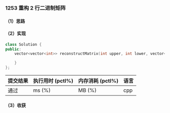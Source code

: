 ### 1253 重构 2 行二进制矩阵

#### （1）思路

#### （2）实现

```cpp
class Solution {
public:
    vector<vector<int>> reconstructMatrix(int upper, int lower, vector<int>& colsum) {

    }
};
```

| 提交结果 | 执行用时 (pctl%) | 内存消耗 (pctl%) | 语言 |
|:---------|:-----------------|:-----------------|:-----|
| 通过     |  ms (%)   |  MB (%)  | cpp  |

#### （3）收获

